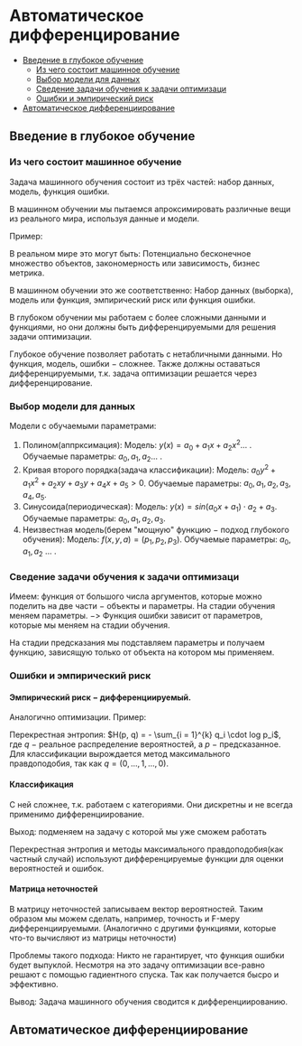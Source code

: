 # Автоматическое дифференцирование

- [Введение в глубокое обучение](#Введение-в-глубокое-обучение)
  - [Из чего состоит машинное обучение](#Из-чего-состоит-машинное-обучение)
  - [Выбор модели для данных](#выбор-модели-для-данных)
  - [Сведение задачи обучения к задачи оптимизаци](#сведение-задачи-обучения-к-задачи-оптимизаци)
  - [Ошибки и эмпирический риск](#ошибки-и-эмпирический-риск)
- [Автоматическое дифференциирование](#Автоматическое-дифференциирование)


## Введение в глубокое обучение

### Из чего состоит машинное обучение
Задача машинного обучения состоит из трёх частей: набор данных, модель, функция ошибки.

В машинном обучении мы пытаемся апроксимировать различные вещи из реального мира, 
используя данные и модели.

Пример:

В реальном мире это могут быть: Потенциально бесконечное множество объектов, 
закономерность или зависимость, бизнес метрика.

В машинном обучении это же соответственно: Набор данных (выборка), 
модель или функция, эмпирический риск или функция ошибки.

В глубоком обучении мы работаем с более сложными данными и функциями, 
но они должны быть дифференцируемыми для решения задачи оптимизации.

Глубокое обучение позволяет работать с нетабличными данными. 
Но функция, модель, ошибки $-$ сложнее. Также должны оставаться дифференцируемыми, 
т.к. задача оптимизации решается через дифференцирование.

### Выбор модели для данных

Модели с обучаемыми параметрами:
1. Полином(аппрксимация):
   Модель: $y(x) = a_0 + a_1 x + a_2 x ^ 2$... .
   Обучаемые параметры: $a_0, a_1, a_2$... .
2. Кривая второго порядка(задача классификации):
   Модель: $a_0 y^2 + a_1 x^2 + a_2 xy + a_3 y + a_4 x + a_5 > 0$.
   Обучаемые параметры: $a_0, a_1, a_2, a_3, a_4, a_5$.
3. Синусоида(периодическая):
   Модель: $y(x) = sin(a_0 x + a_1) \cdot a_2 + a_3$.
   Обучаемые параметры: $a_0, a_1, a_2, a_3$.
4. Неизвестная модель(берем "мощную" функцию $-$ подход глубокого обучения):
   Модель: $f(x, y, a) = (p_1, p_2, p_3)$.
   Обучаемые параметры: $a_0, a_1, a_2$ ... .

### Сведение задачи обучения к задачи оптимизаци

Имеем: функция от большого числа аргументов, 
которые можно поделить на две части $-$ объекты и параметры.
На стадии обучения меняем параметры. $->$ 
Функция ошибки зависит от параметров, которые мы меняем на стадии обучения.

На стадии предсказания мы подставляем параметры и получаем функцию, 
зависящую только от объекта на котором мы применяем.

### Ошибки и эмпирический риск

#### Эмпирический риск $-$ дифференциируемый.
Аналогично оптимизации.
Пример: 

Перекрестная энтропия: $H(p, q) = - \sum_{i = 1}^{k} q_i \cdot log p_i$, 
где $q$ $-$ реальное распределение вероятностей, а $p$ $-$ предсказанное.
Для классификации вырождается метод максимального правдоподобия, 
так как $q = (0, ..., 1, ..., 0)$.

#### Классификация 

С ней сложнее, т.к. работаем с категориями. 
Они дискретны и не всегда применимо дифференциирование.

Выход: подменяем на задачу с которой мы уже сможем работать

Перекрестная энтропия и методы максимального правдоподобия(как частный случай) 
используют дифференцируемые функции для оценки вероятностей и ошибок.

#### Матрица неточностей

В матрицу неточностей записываем вектор вероятностей.
Таким образом мы можем сделать, например, точность и F-меру дифференциируемыми.
(Аналогично с другими функциями, которые что-то вычисляют из матрицы неточности)

Проблемы такого подхода: Никто не гарантирует, что функция ошибки будет выпуклой.
Несмотря на это задачу оптимизации все-равно решают с помощью гадиентного спуска.
Так как получается бысро и эффективно.

Вывод: Задача машинного обучения сводится к дифференциированию.

## Автоматическое дифференциирование